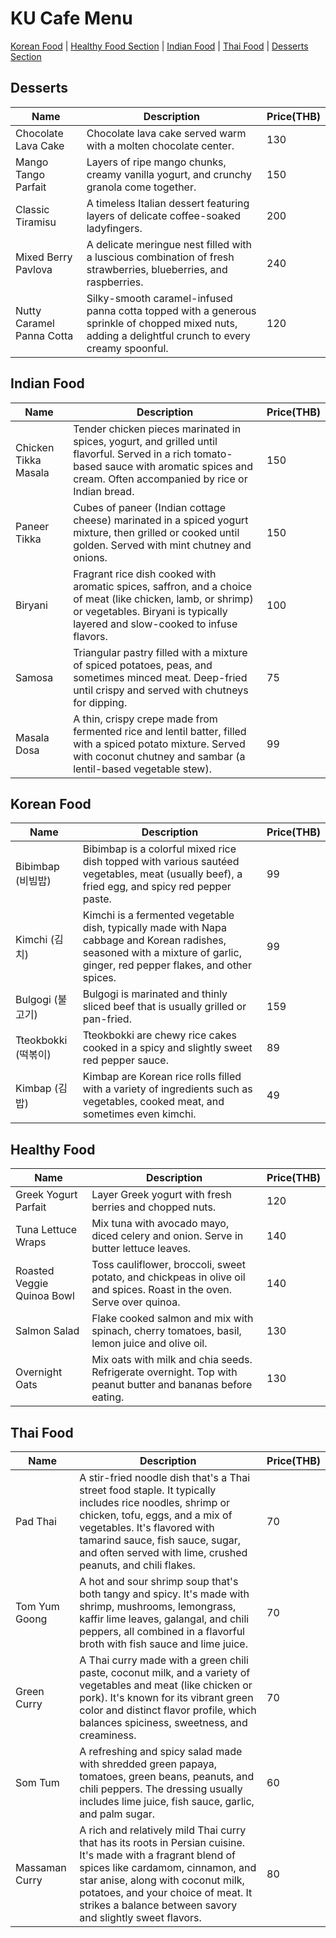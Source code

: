 # KU Cafe Menu

[Korean Food](#korean-food) | [Healthy Food Section](#healthy-food) | [Indian Food](#indian-food) | [Thai Food](#thai-food) | [Desserts Section](#desserts)

## Desserts

| Name                | Description                                                                            | Price(THB) |
|---------------------|----------------------------------------------------------------------------------------|------------|
| Chocolate Lava Cake | Chocolate lava cake served warm with a molten chocolate center.                        | 130        
| Mango Tango Parfait | Layers of ripe mango chunks, creamy vanilla yogurt, and crunchy granola come together. | 150        |
| Classic Tiramisu    | A timeless Italian dessert featuring layers of delicate coffee-soaked ladyfingers.     | 200        |
| Mixed Berry Pavlova | A delicate meringue nest filled with a luscious combination of fresh strawberries, blueberries, and raspberries. | 240        |
| Nutty Caramel Panna Cotta | Silky-smooth caramel-infused panna cotta topped with a generous sprinkle of chopped mixed nuts, adding a delightful crunch to every creamy spoonful.   | 120        |

## Indian Food 
| Name                    | Description                       | Price(THB)    |
|------------------------|-----------------------------------|---------------|
| Chicken Tikka Masala    | Tender chicken pieces marinated in spices, yogurt, and grilled until flavorful. Served in a rich tomato-based sauce with aromatic spices and cream. Often accompanied by rice or Indian bread.                                  | 150           |
| Paneer Tikka            | Cubes of paneer (Indian cottage cheese) marinated in a spiced yogurt mixture, then grilled or cooked until golden. Served with mint chutney and onions.                                  | 150           |
| Biryani                 | Fragrant rice dish cooked with aromatic spices, saffron, and a choice of meat (like chicken, lamb, or shrimp) or vegetables. Biryani is typically layered and slow-cooked to infuse flavors.                                  | 100           |
| Samosa                  | Triangular pastry filled with a mixture of spiced potatoes, peas, and sometimes minced meat. Deep-fried until crispy and served with chutneys for dipping.                                  | 75            |
| Masala Dosa             | A thin, crispy crepe made from fermented rice and lentil batter, filled with a spiced potato mixture. Served with coconut chutney and sambar (a lentil-based vegetable stew).                                  | 99            |

## Korean Food
| Name             | Description                                                                                                                                                                 | Price(THB) |
|-----------------|-----------------------------------------------------------------------------------------------------------------------------------------------------------------------------|------------|
| Bibimbap (비빔밥)   | Bibimbap is a colorful mixed rice dish topped with various sautéed vegetables, meat (usually beef), a fried egg, and spicy red pepper paste.                                | 99         |
| Kimchi (김치)      | Kimchi is a fermented vegetable dish, typically made with Napa cabbage and Korean radishes, seasoned with a mixture of garlic, ginger, red pepper flakes, and other spices. | 99         |
| Bulgogi (불고기)    | Bulgogi is marinated and thinly sliced beef that is usually grilled or pan-fried.                                                                                           | 159        |
| Tteokbokki (떡볶이) | Tteokbokki are chewy rice cakes cooked in a spicy and slightly sweet red pepper sauce.                                                                                      | 89         | 
| Kimbap (김밥)      | Kimbap are Korean rice rolls filled with a variety of ingredients such as vegetables, cooked meat, and sometimes even kimchi.                                               | 49         |

## Healthy Food
|            Name             | Description                                                                                                            | Price(THB)  |
|---------------------------|-----------------------------------------------------------------------------------------------------------------------|-----------|
|    Greek Yogurt Parfait     | Layer Greek yogurt with fresh berries and chopped nuts.                                                                |     120     
|     Tuna Lettuce Wraps      | Mix tuna with avocado mayo, diced celery and onion. Serve in butter lettuce leaves.                                    |     140     
| Roasted Veggie Quinoa Bowl  | Toss cauliflower, broccoli, sweet potato, and chickpeas in olive oil and spices. Roast in the oven. Serve over quinoa. |     140     
|        Salmon Salad         | Flake cooked salmon and mix with spinach, cherry tomatoes, basil, lemon juice and olive oil.                           |     130     
|       Overnight Oats        | Mix oats with milk and chia seeds. Refrigerate overnight. Top with peanut butter and bananas before eating.            |     130     

## Thai Food
| Name           | Description                                                                                                                                                                                                                                                                                 | Price(THB) |
|----------------|---------------------------------------------------------------------------------------------------------------------------------------------------------------------------------------------------------------------------------------------------------------------------------------------|------------|
| Pad Thai       | A stir-fried noodle dish that's a Thai street food staple. It typically includes rice noodles, shrimp or chicken, tofu, eggs, and a mix of vegetables. It's flavored with tamarind sauce, fish sauce, sugar, and often served with lime, crushed peanuts, and chili flakes.                 | 70         |
| Tom Yum Goong  | A hot and sour shrimp soup that's both tangy and spicy. It's made with shrimp, mushrooms, lemongrass, kaffir lime leaves, galangal, and chili peppers, all combined in a flavorful broth with fish sauce and lime juice.                                                                    | 70         |
| Green Curry    | A Thai curry made with a green chili paste, coconut milk, and a variety of vegetables and meat (like chicken or pork). It's known for its vibrant green color and distinct flavor profile, which balances spiciness, sweetness, and creaminess.                                             | 70         |
| Som Tum        | A refreshing and spicy salad made with shredded green papaya, tomatoes, green beans, peanuts, and chili peppers. The dressing usually includes lime juice, fish sauce, garlic, and palm sugar.                                                                                              | 60         |
| Massaman Curry | A rich and relatively mild Thai curry that has its roots in Persian cuisine. It's made with a fragrant blend of spices like cardamom, cinnamon, and star anise, along with coconut milk, potatoes, and your choice of meat. It strikes a balance between savory and slightly sweet flavors. | 80         |

